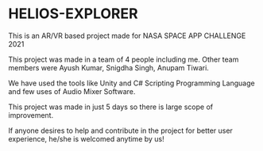 # HELIOS-EXPLORER
This is an AR/VR based project made for NASA SPACE APP CHALLENGE 2021

This project was made in a team of 4 people including me. Other team members were Ayush Kumar, Snigdha Singh, Anupam Tiwari.

We have used the tools like Unity and C# Scripting Programming Language and few uses of Audio Mixer Software.

This project was made in just 5 days so there is large scope of improvement.

If anyone desires to help and contribute in the project for better user experience, he/she is welcomed anytime by us!
